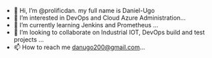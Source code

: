 - 👋 Hi, I’m @prolificdan. my full name is Daniel-Ugo
- 👀 I’m interested in DevOps and Cloud Azure Administration...
- 🌱 I’m currently learning Jenkins and Prometheus ...
- 💞️ I’m looking to collaborate on Industrial IOT, DevOps build and test projects ...
- 📫 How to reach me danugo200@gmail.com...

<!---
prolificdan/prolificdan is a ✨ special ✨ repository because its `README.md` (this file) appears on your GitHub profile.
You can click the Preview link to take a look at your changes.
--->
